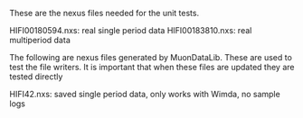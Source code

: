 These are the nexus files needed for the unit tests.

HIFI00180594.nxs: real single period data
HIFI00183810.nxs: real multiperiod data

The following are nexus files generated by MuonDataLib.
These are used to test the file writers.
It is important that when these files are updated they are tested directly

HIFI42.nxs: saved single period data, only works with Wimda, no sample logs
